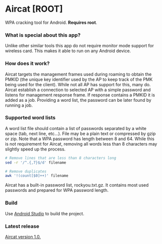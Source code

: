 # Aircat [ROOT]

WPA cracking tool for Android. **Requires root**.

### What is special about this app?

Unlike other similar tools this app do not require monitor mode support for wireless card. This makes it able to run on any Android device.

### How does it work?

Aircat targets the management frames used during roaming to obtain the PMKID (the unique key identifier used by the AP to keep track of the PMK being used for the client). While not all AP has support for this, many do.
Aircat establish a connection to selected AP with a simple password and listens for management response frame. If response contains a PMKID it is added as a job. Providing a word list, the password can be later found by running a job.

### Supported word lists

A word list file should contain a list of passwords separated by a white space (tab, next line, etc...). File may be a plain text or compressed by gzip or zip.
Note that a WPA password has length between 8 and 64. While this is not requirement for Aircat, removing all words less than 8 characters may slightly speed up the process.

```sh
# Remove lines that are less than 8 characters long
sed -r '/^.{,7}$/d' filename

# Remove duplicates
awk '!(count[$0]++)' filename
```

Aircat has a built-in password list, rockyou.txt.gz. It contains most used passwords and prepared for WPA password length.

### Build

Use [Android Studio](https://developer.android.com/studio) to build the project.

### Latest release

[Aircat version 1.0.](https://github.com/talybin/Aircat/releases/download/v1.0/aircat-1.0.apk)
